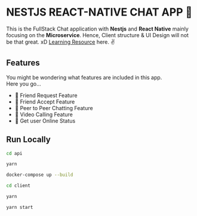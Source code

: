 # NESTJS REACT-NATIVE CHAT APP 🚀

This is the FullStack Chat application with **Nestjs** and **React Native** mainly focusing on the **Microservice**. Hence, Client structure & UI Design will not be that great. xD [Learning Resource](https://www.youtube.com/watch?v=jCX2yf7KKgc&list=PL9_OU-1M9E_sRG7S81PdBtAXFtbRHtSQ8&index=2>) here. ✌️

## Features

You might be wondering what features are included in this app. <br/>
Here you go...

- 🚀 Friend Request Feature
- 🚀 Friend Accept Feature
- 🚀 Peer to Peer Chatting Feature
- 🚀 Video Calling Feature
- 🚀 Get user Online Status

## Run Locally

```bash
cd api

yarn

docker-compose up --build
```

```bash
cd client

yarn

yarn start
```
